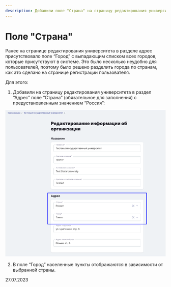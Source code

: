 ```yaml
---
description: Добавили поле "Страна" на страницу редактирования университета
---
```


# Поле "Страна"

Ранее на странице редактирования университета в разделе адрес присутствовало поле “Город” с выпадающим списком всех городов, которые присутствуют в системе. Это было несколько неудобно для пользователей, поэтому было решено разделить города по странам, как это сделано на странице регистрации пользователя.

Для этого:

1. Добавили на страницу редактирования университета в раздел “Адрес” поле “Страна” (обязательное для заполнения) с предустановленным значением “Россия”:

![](<../../.gitbook/assets/image (58).png>)

2. В поле “Город” населенные пункты отображаются в зависимости от выбранной страны.

27.07.2023
